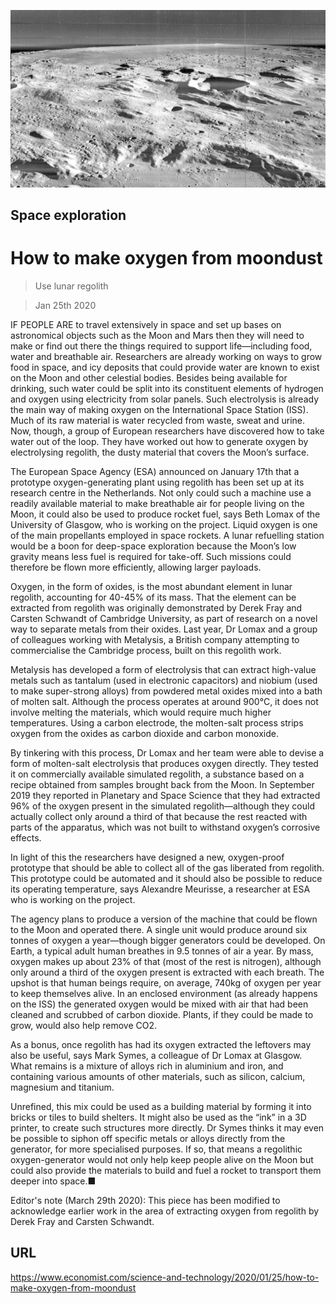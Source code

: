 ![](./images/20200125_STP002_0.jpg)

## Space exploration

# How to make oxygen from moondust

> Use lunar regolith

> Jan 25th 2020

IF PEOPLE ARE to travel extensively in space and set up bases on astronomical objects such as the Moon and Mars then they will need to make or find out there the things required to support life—including food, water and breathable air. Researchers are already working on ways to grow food in space, and icy deposits that could provide water are known to exist on the Moon and other celestial bodies. Besides being available for drinking, such water could be split into its constituent elements of hydrogen and oxygen using electricity from solar panels. Such electrolysis is already the main way of making oxygen on the International Space Station (ISS). Much of its raw material is water recycled from waste, sweat and urine. Now, though, a group of European researchers have discovered how to take water out of the loop. They have worked out how to generate oxygen by electrolysing regolith, the dusty material that covers the Moon’s surface.

The European Space Agency (ESA) announced on January 17th that a prototype oxygen-generating plant using regolith has been set up at its research centre in the Netherlands. Not only could such a machine use a readily available material to make breathable air for people living on the Moon, it could also be used to produce rocket fuel, says Beth Lomax of the University of Glasgow, who is working on the project. Liquid oxygen is one of the main propellants employed in space rockets. A lunar refuelling station would be a boon for deep-space exploration because the Moon’s low gravity means less fuel is required for take-off. Such missions could therefore be flown more efficiently, allowing larger payloads.

Oxygen, in the form of oxides, is the most abundant element in lunar regolith, accounting for 40-45% of its mass. That the element can be extracted from regolith was originally demonstrated by Derek Fray and Carsten Schwandt of Cambridge University, as part of research on a novel way to separate metals from their oxides. Last year, Dr Lomax and a group of colleagues working with Metalysis, a British company attempting to commercialise the Cambridge process, built on this regolith work.

Metalysis has developed a form of electrolysis that can extract high-value metals such as tantalum (used in electronic capacitors) and niobium (used to make super-strong alloys) from powdered metal oxides mixed into a bath of molten salt. Although the process operates at around 900°C, it does not involve melting the materials, which would require much higher temperatures. Using a carbon electrode, the molten-salt process strips oxygen from the oxides as carbon dioxide and carbon monoxide.

By tinkering with this process, Dr Lomax and her team were able to devise a form of molten-salt electrolysis that produces oxygen directly. They tested it on commercially available simulated regolith, a substance based on a recipe obtained from samples brought back from the Moon. In September 2019 they reported in Planetary and Space Science that they had extracted 96% of the oxygen present in the simulated regolith—although they could actually collect only around a third of that because the rest reacted with parts of the apparatus, which was not built to withstand oxygen’s corrosive effects.

In light of this the researchers have designed a new, oxygen-proof prototype that should be able to collect all of the gas liberated from regolith. This prototype could be automated and it should also be possible to reduce its operating temperature, says Alexandre Meurisse, a researcher at ESA who is working on the project.

The agency plans to produce a version of the machine that could be flown to the Moon and operated there. A single unit would produce around six tonnes of oxygen a year—though bigger generators could be developed. On Earth, a typical adult human breathes in 9.5 tonnes of air a year. By mass, oxygen makes up about 23% of that (most of the rest is nitrogen), although only around a third of the oxygen present is extracted with each breath. The upshot is that human beings require, on average, 740kg of oxygen per year to keep themselves alive. In an enclosed environment (as already happens on the ISS) the generated oxygen would be mixed with air that had been cleaned and scrubbed of carbon dioxide. Plants, if they could be made to grow, would also help remove CO2.

As a bonus, once regolith has had its oxygen extracted the leftovers may also be useful, says Mark Symes, a colleague of Dr Lomax at Glasgow. What remains is a mixture of alloys rich in aluminium and iron, and containing various amounts of other materials, such as silicon, calcium, magnesium and titanium.

Unrefined, this mix could be used as a building material by forming it into bricks or tiles to build shelters. It might also be used as the “ink” in a 3D printer, to create such structures more directly. Dr Symes thinks it may even be possible to siphon off specific metals or alloys directly from the generator, for more specialised purposes. If so, that means a regolithic oxygen-generator would not only help keep people alive on the Moon but could also provide the materials to build and fuel a rocket to transport them deeper into space.■

Editor's note (March 29th 2020): This piece has been modified to acknowledge earlier work in the area of extracting oxygen from regolith by Derek Fray and Carsten Schwandt.

## URL

https://www.economist.com/science-and-technology/2020/01/25/how-to-make-oxygen-from-moondust

